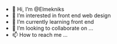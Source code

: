 - 👋 Hi, I’m @Elmekniks
- 👀 I’m interested in front end web design 
- 🌱 I’m currently learning front end
- 💞️ I’m looking to collaborate on ...
- 📫 How to reach me ...

<!---
Elmekniks/Elmekniks is a ✨ special ✨ repository because its `README.md` (this file) appears on your GitHub profile.
You can click the Preview link to take a look at your changes.
--->
